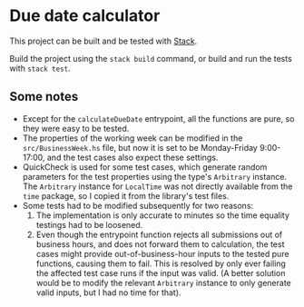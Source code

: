 # Due date calculator

This project can be built and be tested with [Stack](https://docs.haskellstack.org/en/stable/README/).

Build the project using the `stack build` command, or build and run the tests with `stack test`.

## Some notes

- Except for the `calculateDueDate` entrypoint, all the functions are pure, so they were easy to be tested.
- The properties of the working week can be modified in the `src/BusinessWeek.hs` file, but now it is set to be Monday-Friday 9:00-17:00, and the test cases also expect these settings.
- QuickCheck is used for some test cases, which generate random parameters for the test properties using the type's `Arbitrary` instance. The `Arbitrary` instance for `LocalTime` was not directly available from the `time` package, so I copied it from the library's test files.
- Some tests had to be modified subsequently for two reasons:
  1. The implementation is only accurate to minutes so the time equality testings had to be loosened.
  2. Even though the entrypoint function rejects all submissions out of business hours, and does not forward them to calculation, the test cases might provide out-of-business-hour inputs to the tested pure functions, causing them to fail. This is resolved by only ever failing the affected test case runs if the input was valid. (A better solution would be to modify the relevant `Arbitrary` instance to only generate valid inputs, but I had no time for that).